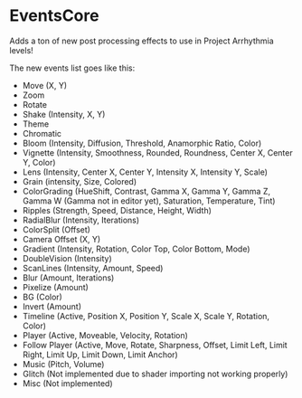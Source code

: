 # EventsCore
Adds a ton of new post processing effects to use in Project Arrhythmia levels!

The new events list goes like this:
- Move (X, Y)
- Zoom
- Rotate
- Shake (Intensity, X, Y)
- Theme
- Chromatic
- Bloom (Intensity, Diffusion, Threshold, Anamorphic Ratio, Color)
- Vignette (Intensity, Smoothness, Rounded, Roundness, Center X, Center Y, Color)
- Lens (Intensity, Center X, Center Y, Intensity X, Intensity Y, Scale)
- Grain (intensity, Size, Colored)
- ColorGrading (HueShift, Contrast, Gamma X, Gamma Y, Gamma Z, Gamma W (Gamma not in editor yet), Saturation, Temperature, Tint)
- Ripples (Strength, Speed, Distance, Height, Width)
- RadialBlur (Intensity, Iterations)
- ColorSplit (Offset)
- Camera Offset (X, Y)
- Gradient (Intensity, Rotation, Color Top, Color Bottom, Mode)
- DoubleVision (Intensity)
- ScanLines (Intensity, Amount, Speed)
- Blur (Amount, Iterations)
- Pixelize (Amount)
- BG (Color)
- Invert (Amount)
- Timeline (Active, Position X, Position Y, Scale X, Scale Y, Rotation, Color)
- Player (Active, Moveable, Velocity, Rotation)
- Follow Player (Active, Move, Rotate, Sharpness, Offset, Limit Left, Limit Right, Limit Up, Limit Down, Limit Anchor)
- Music (Pitch, Volume)
- Glitch (Not implemented due to shader importing not working properly)
- Misc (Not implemented)

